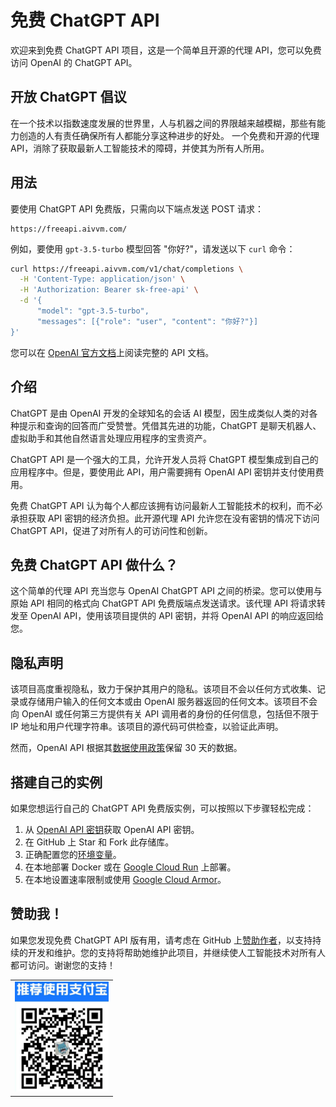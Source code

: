 # 免费 ChatGPT API

欢迎来到免费 ChatGPT API 项目，这是一个简单且开源的代理 API，您可以免费访问 OpenAI 的 ChatGPT API。

## 开放 ChatGPT 倡议

在一个技术以指数速度发展的世界里，人与机器之间的界限越来越模糊，那些有能力创造的人有责任确保所有人都能分享这种进步的好处。
一个免费和开源的代理 API，消除了获取最新人工智能技术的障碍，并使其为所有人所用。

## 用法

要使用 ChatGPT API 免费版，只需向以下端点发送 POST 请求：

```raw
https://freeapi.aivvm.com/
```

例如，要使用 `gpt-3.5-turbo` 模型回答 "你好?"，请发送以下 `curl` 命令：

```sh
curl https://freeapi.aivvm.com/v1/chat/completions \
  -H 'Content-Type: application/json' \
  -H 'Authorization: Bearer sk-free-api' \
  -d '{
      "model": "gpt-3.5-turbo",
      "messages": [{"role": "user", "content": "你好?"}]
}'
```

您可以在 [OpenAI 官方文档](https://platform.openai.com/docs/api-reference/chat/create)上阅读完整的 API 文档。

## 介绍

ChatGPT 是由 OpenAI 开发的全球知名的会话 AI 模型，因生成类似人类的对各种提示和查询的回答而广受赞誉。凭借其先进的功能，ChatGPT 是聊天机器人、虚拟助手和其他自然语言处理应用程序的宝贵资产。

ChatGPT API 是一个强大的工具，允许开发人员将 ChatGPT 模型集成到自己的应用程序中。但是，要使用此 API，用户需要拥有 OpenAI API 密钥并支付使用费用。

免费 ChatGPT API 认为每个人都应该拥有访问最新人工智能技术的权利，而不必承担获取 API 密钥的经济负担。此开源代理 API 允许您在没有密钥的情况下访问 ChatGPT API，促进了对所有人的可访问性和创新。

## 免费 ChatGPT API 做什么？

这个简单的代理 API 充当您与 OpenAI ChatGPT API 之间的桥梁。您可以使用与原始 API 相同的格式向 ChatGPT API 免费版端点发送请求。该代理 API 将请求转发至 OpenAI API，使用该项目提供的 API 密钥，并将 OpenAI API 的响应返回给您。

## 隐私声明

该项目高度重视隐私，致力于保护其用户的隐私。该项目不会以任何方式收集、记录或存储用户输入的任何文本或由 OpenAI 服务器返回的任何文本。该项目不会向 OpenAI 或任何第三方提供有关 API 调用者的身份的任何信息，包括但不限于 IP 地址和用户代理字符串。该项目的源代码可供检查，以验证此声明。

然而，OpenAI API 根据其[数据使用政策](https://platform.openai.com/docs/data-usage-policies)保留 30 天的数据。

## 搭建自己的实例

如果您想运行自己的 ChatGPT API 免费版实例，可以按照以下步骤轻松完成：

1. 从 [OpenAI API 密钥](https://platform.openai.com/account/api-keys)获取 OpenAI API 密钥。
1. 在 GitHub 上 Star 和 Fork 此存储库。
1. 正确配置您的[环境变量](.env.example)。
1. 在本地部署 Docker 或在 [Google Cloud Run](https://cloud.google.com/run) 上部署。
1. 在本地设置速率限制或使用 [Google Cloud Armor](https://cloud.google.com/armor/docs/rate-limiting-overview)。

## 赞助我！

如果您发现免费 ChatGPT API 版有用，请考虑在 GitHub 上[赞助作者](https://github.com/CaoYunzhou/chatgpt-freeapi)，以支持持续的开发和维护。您的支持将帮助她维护此项目，并继续使人工智能技术对所有人都可访问。谢谢您的支持！

<table>
  <tr>
    <td><img src="./img/alipay.png" alt="支付宝" width="150"></td>
  </tr>
</table>
